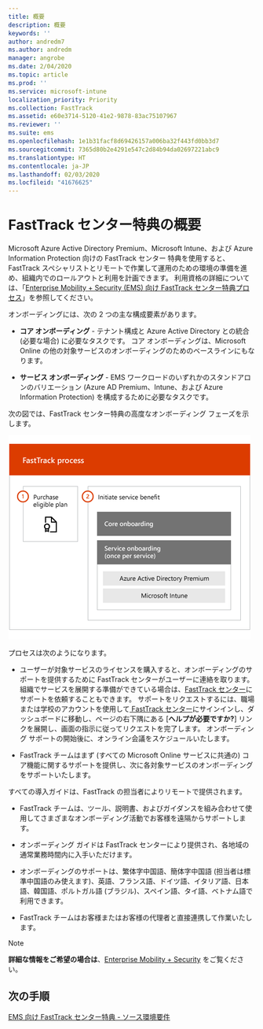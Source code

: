 ```yaml
---
title: 概要
description: 概要
keywords: ''
author: andredm7
ms.author: andredm
manager: angrobe
ms.date: 2/04/2020
ms.topic: article
ms.prod: ''
ms.service: microsoft-intune
localization_priority: Priority
ms.collection: FastTrack
ms.assetid: e60e3714-5120-41e2-9878-83ac75107967
ms.reviewer: ''
ms.suite: ems
ms.openlocfilehash: 1e1b31facf8d69426157a006ba32f443fd0bb3d7
ms.sourcegitcommit: 7365d80b2e4291e547c2d84b94da02697221abc9
ms.translationtype: HT
ms.contentlocale: ja-JP
ms.lasthandoff: 02/03/2020
ms.locfileid: "41676625"
---
```

# <a name="fasttrack-center-benefit-overview"></a>FastTrack センター特典の概要

Microsoft Azure Active Directory Premium、Microsoft Intune、および Azure Information Protection 向けの FastTrack センター 特典を使用すると、FastTrack スペシャリストとリモートで作業して運用のための環境の準備を進め、組織内でのロールアウトと利用を計画できます。 利用資格の詳細については、「[Enterprise Mobility + Security (EMS) 向け FastTrack センター特典プロセス](EMS-fasttrack-process.md)」を参照してください。

オンボーディングには、次の 2 つの主な構成要素があります。

-   **コア オンボーディング** - テナント構成と Azure Active Directory との統合 (必要な場合) に必要なタスクです。 コア オンボーディングは、Microsoft Online の他の対象サービスのオンボーディングのためのベースラインにもなります。

-   **サービス オンボーディング** - EMS ワークロードのいずれかのスタンドアロンのバリエーション (Azure AD Premium、Intune、および Azure Information Protection) を構成するために必要なタスクです。

次の図では、FastTrack センター特典の高度なオンボーディング フェーズを示します。

![FastTrack センター特典の利用のための高度なオンボーディング フェーズ](./media/ft-onboarding-process.png)

プロセスは次のようになります。

- ユーザーが対象サービスのライセンスを購入すると、オンボーディングのサポートを提供するために FastTrack センターがユーザーに連絡を取ります。 組織でサービスを展開する準備ができている場合は、[FastTrack センター](https://go.microsoft.com/fwlink/?linkid=780698)にサポートを依頼することもできます。 サポートをリクエストするには、職場または学校のアカウントを使用して[ FastTrack センター](https://go.microsoft.com/fwlink/?linkid=780698)にサインインし、ダッシュボードに移動し、ページの右下隅にある [**ヘルプが必要ですか?**] リンクを展開し、画面の指示に従ってリクエストを完了します。 オンボーディング サポートの開始後に、オンライン会議をスケジュールいたします。

-   FastTrack チームはまず (すべての Microsoft Online サービスに共通の) コア機能に関するサポートを提供し、次に各対象サービスのオンボーディングをサポートいたします。

すべての導入ガイドは、FastTrack の担当者によりリモートで提供されます。

-   FastTrack チームは、ツール、説明書、およびガイダンスを組み合わせて使用してさまざまなオンボーディング活動でお客様を遠隔からサポートします。

-   オンボーディング ガイドは FastTrack センターにより提供され、各地域の通常業務時間内に入手いただけます。

-   オンボーディングのサポートは、繁体字中国語、簡体字中国語 (担当者は標準中国語のみ使えます)、英語、フランス語、ドイツ語、イタリア語、日本語、韓国語、ポルトガル語 (ブラジル)、スペイン語、タイ語、ベトナム語で利用できます。

-   FastTrack チームはお客様またはお客様の代理者と直接連携して作業いたします。

> [!NOTE]
> **詳細な情報をご希望の場合は**、[Enterprise Mobility + Security](https://www.microsoft.com/cloud-platform/enterprise-mobility) をご覧ください。

## <a name="next-steps"></a>次の手順

[EMS 向け FastTrack センター特典 - ソース環境要件](EMS-source-environment-expectations.md)
